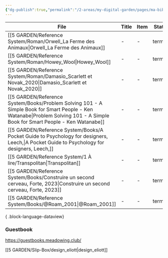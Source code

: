 ```yaml
---
{"dg-publish":true,"permalink":"/2-areas/my-digital-garden/pages/ma-bibliotheque/","dgShowBacklinks":"false","dgShowLocalGraph":"false"}
---
```


| File                                                                                                                                                                            | Title | Item | Status  | Read | Contribution |
| ------------------------------------------------------------------------------------------------------------------------------------------------------------------------------- | ----- | ---- | ------- | ---- | ------------ |
| [[5 GARDEN/Reference System/Roman/Orwell_La Ferme des Animaux\|Orwell_La Ferme des Animaux]]                                                                                 | \-    | \-   | terminé | \-   | \-           |
| [[5 GARDEN/Reference System/Roman/Howey_Wool\|Howey_Wool]]                                                                                                                   | \-    | \-   | terminé | \-   | \-           |
| [[5 GARDEN/Reference System/Roman/Damasio_Scarlett et Novak_2020\|Damasio_Scarlett et Novak_2020]]                                                                           | \-    | \-   | terminé | \-   | \-           |
| [[5 GARDEN/Reference System/Books/Problem Solving 101 - A Simple Book for Smart People - Ken Watanabe\|Problem Solving 101 - A Simple Book for Smart People - Ken Watanabe]] | \-    | \-   | terminé | \-   | \-           |
| [[5 GARDEN/Reference System/Books/A Pocket Guide to Psychology for designers, Leech,\|A Pocket Guide to Psychology for designers, Leech,]]                                   | \-    | \-   | terminé | \-   | \-           |
| [[5 GARDEN/Reference System/1 À lire/Transpolitan\|Transpolitan]]                                                                                                            | \-    | \-   | terminé | \-   | \-           |
| [[5 GARDEN/Reference System/Books/Construire un second cerveau, Forte, 2023\|Construire un second cerveau, Forte, 2023]]                                                     | \-    | \-   | terminé | \-   | \-           |
| [[5 GARDEN/Reference System/Books/@Roam_2001\|@Roam_2001]]                                                                                                                   | \-    | \-   | terminé | \-   | \-           |

{ .block-language-dataview}

### Guestbook

https://guestbooks.meadowing.club/

[[5 GARDEN/Slip-Box/design_eliott\|design_eliott]]